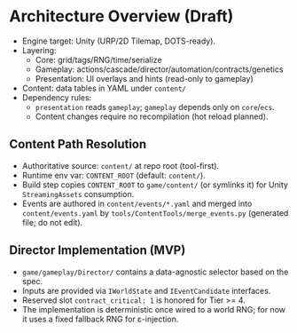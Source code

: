 # Architecture Overview (Draft)

- Engine target: Unity (URP/2D Tilemap, DOTS-ready).
- Layering:
  - Core: grid/tags/RNG/time/serialize
  - Gameplay: actions/cascade/director/automation/contracts/genetics
  - Presentation: UI overlays and hints (read-only to gameplay)
- Content: data tables in YAML under `content/`
- Dependency rules:
  - `presentation` reads `gameplay`; `gameplay` depends only on `core`/`ecs`.
  - Content changes require no recompilation (hot reload planned).

## Content Path Resolution

- Authoritative source: `content/` at repo root (tool-first).
- Runtime env var: `CONTENT_ROOT` (default: `content/`).
- Build step copies `CONTENT_ROOT` to `game/content/` (or symlinks it) for Unity `StreamingAssets` consumption.
- Events are authored in `content/events/*.yaml` and merged into `content/events.yaml` by `tools/ContentTools/merge_events.py` (generated file; do not edit).

## Director Implementation (MVP)

- `game/gameplay/Director/` contains a data-agnostic selector based on the spec.
- Inputs are provided via `IWorldState` and `IEventCandidate` interfaces.
- Reserved slot `contract_critical: 1` is honored for Tier >= 4.
- The implementation is deterministic once wired to a world RNG; for now it uses a fixed fallback RNG for ε-injection.

